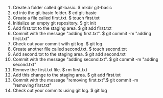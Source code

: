 1. Create a folder called git-basic. $ mkdir git-basic
2. cd into the git-basic folder. $ cd git-basic
3. Create a file called first.txt. $ touch first.txt
4. Initialize an empty git repository. $ git init
5. Add first.txt to the staging area. $ git add first.txt
6. Commit with the message "adding first.txt". $ git commit -m "adding first.txt"
7. Check out your commit with git log. $ git log
8. Create another file called second.txt. $ touch second.txt
9. Add second.txt to the staging area. $ git add second.txt
10. Commit with the message "adding second.txt". $ git commit -m "adding second.txt"
11. Remove the first.txt file. $ rm first.txt
12. Add this change to the staging area. $ git add first.txt
13. Commit with the message "removing first.txt".$ git commit -m "removing first.txt"
14. Check out your commits using git log. $ git log